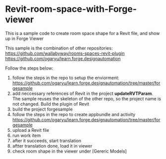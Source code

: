 # Revit-room-space-with-Forge-viewer
This is a sample code to create room space shape for a Revit file, and show up in Forge Viewer

This sample is the combination of other repositories:
https://github.com/wallabyway/rooms-spaces-revit-plugin
https://github.com/ogaryu/learn.forge.designautomation


Follow the steps below:

1. follow the steps in the repo to setup the enviorment:
https://github.com/ogaryu/learn.forge.designautomation/tree/master/forgesample
2. add neccessary references of Revit in the project **updateRVTParam**. The sample reuses the skeleton of the other repo, so the project name is not changed. Build the plugin of Revit
3. build the project forgesample
4. follow the steps in the repo to create appbundle and activity
https://github.com/ogaryu/learn.forge.designautomation/tree/master/forgesample
5. upload a Revit file
6. run work item
7. after it succeeds, start translation
8. aftter translation done, load it in viewer
9. check room shape in the viewer under [Gereric Models]
